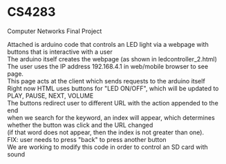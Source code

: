 # CS4283
Computer Networks Final Project

Attached is arduino code that controls an LED light via a webpage with buttons that is interactive with a user  
The arduino itself creates the webpage (as shown in ledcontroller_2.html)  
The user uses the IP address 192.168.4.1 in web/mobile browser to see page.  
This page acts at the client which sends requests to the arduino itself  
Right now HTML uses buttons for "LED ON/OFF", which will be updated to PLAY, PAUSE, NEXT, VOLUME  
The buttons redirect user to different URL with the action appended to the end  
when we search for the keyword, an index will appear, which determines whether the button was click and the URL changed  
(if that word does not appear, then the index is not greater than one).  
FIX: user needs to press "back" to press another button  
We are working to modify this code in order to control an SD card with sound  
